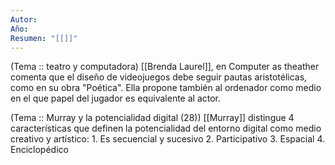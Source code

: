 ```yaml
---
Autor: 
Año: 
Resumen: "[[]]"
---
```

(Tema :: teatro y computadora)
	[[Brenda Laurel]], en Computer as theather comenta que el diseño de videojuegos debe seguir pautas aristotélicas, como en su obra "Poética". Ella propone también al ordenador como medio en el que papel del jugador es equivalente al actor.

(Tema :: Murray y la potencialidad digital (28))
	[[Murray]] distingue 4 características que definen la potencialidad del entorno digital como medio creativo y artístico: 
	1. Es secuencial y sucesivo
	2. Participativo
	3. Espacial
	4. Enciclopédico



